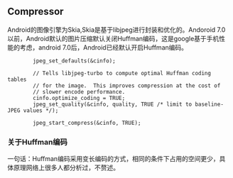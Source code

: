 ## Compressor

Android的图像引擎为Skia,Skia是基于libjpeg进行封装和优化的。Andoroid 7.0以前，Android默认的图片压缩默认关闭Huffman编码，这是google基于手机性能的考虑，android 7.0后，Android已经默认开启Huffman编码。
```
        jpeg_set_defaults(&cinfo);
        
        // Tells libjpeg-turbo to compute optimal Huffman coding tables
        // for the image.  This improves compression at the cost of
        // slower encode performance.
        cinfo.optimize_coding = TRUE;
        jpeg_set_quality(&cinfo, quality, TRUE /* limit to baseline-JPEG values */);

        jpeg_start_compress(&cinfo, TRUE);
```
### 关于Huffman编码

一句话：Huffman编码采用变长编码的方式，相同的条件下占用的空间更少，具体原理网络上很多人都分析过，不赘述。
